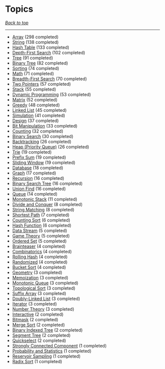 # Topics

*[Back to top](<../README.md>)*

------

- [Array](<by_topic/Array.md>) (298 completed)
- [String](<by_topic/String.md>) (138 completed)
- [Hash Table](<by_topic/Hash Table.md>) (133 completed)
- [Depth-First Search](<by_topic/Depth-First Search.md>) (102 completed)
- [Tree](<by_topic/Tree.md>) (91 completed)
- [Binary Tree](<by_topic/Binary Tree.md>) (82 completed)
- [Sorting](<by_topic/Sorting.md>) (74 completed)
- [Math](<by_topic/Math.md>) (71 completed)
- [Breadth-First Search](<by_topic/Breadth-First Search.md>) (70 completed)
- [Two Pointers](<by_topic/Two Pointers.md>) (57 completed)
- [Stack](<by_topic/Stack.md>) (55 completed)
- [Dynamic Programming](<by_topic/Dynamic Programming.md>) (53 completed)
- [Matrix](<by_topic/Matrix.md>) (52 completed)
- [Greedy](<by_topic/Greedy.md>) (48 completed)
- [Linked List](<by_topic/Linked List.md>) (45 completed)
- [Simulation](<by_topic/Simulation.md>) (41 completed)
- [Design](<by_topic/Design.md>) (37 completed)
- [Bit Manipulation](<by_topic/Bit Manipulation.md>) (33 completed)
- [Counting](<by_topic/Counting.md>) (32 completed)
- [Binary Search](<by_topic/Binary Search.md>) (30 completed)
- [Backtracking](<by_topic/Backtracking.md>) (26 completed)
- [Heap (Priority Queue)](<by_topic/Heap (Priority Queue).md>) (26 completed)
- [Trie](<by_topic/Trie.md>) (19 completed)
- [Prefix Sum](<by_topic/Prefix Sum.md>) (19 completed)
- [Sliding Window](<by_topic/Sliding Window.md>) (19 completed)
- [Database](<by_topic/Database.md>) (18 completed)
- [Graph](<by_topic/Graph.md>) (17 completed)
- [Recursion](<by_topic/Recursion.md>) (16 completed)
- [Binary Search Tree](<by_topic/Binary Search Tree.md>) (16 completed)
- [Union Find](<by_topic/Union Find.md>) (16 completed)
- [Queue](<by_topic/Queue.md>) (14 completed)
- [Monotonic Stack](<by_topic/Monotonic Stack.md>) (11 completed)
- [Divide and Conquer](<by_topic/Divide and Conquer.md>) (8 completed)
- [String Matching](<by_topic/String Matching.md>) (8 completed)
- [Shortest Path](<by_topic/Shortest Path.md>) (7 completed)
- [Counting Sort](<by_topic/Counting Sort.md>) (6 completed)
- [Hash Function](<by_topic/Hash Function.md>) (6 completed)
- [Data Stream](<by_topic/Data Stream.md>) (5 completed)
- [Game Theory](<by_topic/Game Theory.md>) (5 completed)
- [Ordered Set](<by_topic/Ordered Set.md>) (5 completed)
- [Brainteaser](<by_topic/Brainteaser.md>) (4 completed)
- [Combinatorics](<by_topic/Combinatorics.md>) (4 completed)
- [Rolling Hash](<by_topic/Rolling Hash.md>) (4 completed)
- [Randomized](<by_topic/Randomized.md>) (4 completed)
- [Bucket Sort](<by_topic/Bucket Sort.md>) (4 completed)
- [Geometry](<by_topic/Geometry.md>) (3 completed)
- [Memoization](<by_topic/Memoization.md>) (3 completed)
- [Monotonic Queue](<by_topic/Monotonic Queue.md>) (3 completed)
- [Topological Sort](<by_topic/Topological Sort.md>) (3 completed)
- [Suffix Array](<by_topic/Suffix Array.md>) (3 completed)
- [Doubly-Linked List](<by_topic/Doubly-Linked List.md>) (3 completed)
- [Iterator](<by_topic/Iterator.md>) (3 completed)
- [Number Theory](<by_topic/Number Theory.md>) (3 completed)
- [Interactive](<by_topic/Interactive.md>) (2 completed)
- [Bitmask](<by_topic/Bitmask.md>) (2 completed)
- [Merge Sort](<by_topic/Merge Sort.md>) (2 completed)
- [Binary Indexed Tree](<by_topic/Binary Indexed Tree.md>) (2 completed)
- [Segment Tree](<by_topic/Segment Tree.md>) (2 completed)
- [Quickselect](<by_topic/Quickselect.md>) (2 completed)
- [Strongly Connected Component](<by_topic/Strongly Connected Component.md>) (1 completed)
- [Probability and Statistics](<by_topic/Probability and Statistics.md>) (1 completed)
- [Reservoir Sampling](<by_topic/Reservoir Sampling.md>) (1 completed)
- [Radix Sort](<by_topic/Radix Sort.md>) (1 completed)
